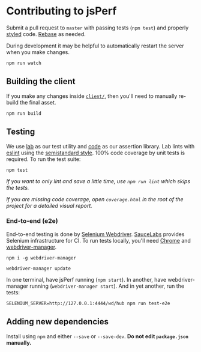# Contributing to jsPerf

Submit a pull request to `master` with passing tests (`npm test`) and properly [styled](https://github.com/Flet/semistandard) code. [Rebase](https://git-scm.com/docs/git-rebase) as needed.

During development it may be helpful to automatically restart the server when you make changes.

```
npm run watch
```

## Building the client

If you make any changes inside [`client/`](https://github.com/jsperf/jsperf.com/tree/master/client), then you'll need to manually re-build the final asset.

```
npm run build
```

## Testing

We use [lab](https://github.com/hapijs/lab) as our test utility and [code](https://github.com/hapijs/code) as our assertion library. Lab lints with [eslint](http://eslint.org/) using the [semistandard style](https://github.com/Flet/semistandard). 100% code coverage by unit tests is required. To run the test suite:

```
npm test
```

_If you want to only lint and save a little time, use `npm run lint` which skips the tests._

_If you are missing code coverage, open `coverage.html` in the root of the project for a detailed visual report._

### End-to-end (e2e)

End-to-end testing is done by [Selenium Webdriver](https://www.npmjs.com/package/selenium-webdriver). [SauceLabs](https://saucelabs.com) provides Selenium infrastructure for CI. To run tests locally, you'll need [Chrome](https://www.google.com/chrome) and [webdriver-manager](https://www.npmjs.com/package/webdriver-manager).

```
npm i -g webdriver-manager

webdriver-manager update
```

In one terminal, have jsPerf running (`npm start`). In another, have webdriver-manager running (`webdriver-manager start`). And in yet another, run the tests:

```
SELENIUM_SERVER=http://127.0.0.1:4444/wd/hub npm run test-e2e
```

## Adding new dependencies

Install using `npm` and either `--save` or `--save-dev`. **Do not edit `package.json` manually.**
